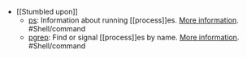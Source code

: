 - [[Stumbled upon]]
	- [ps](https://command-not-found.com/ps): Information about running [[process]]es. [More information](https://manned.org/ps). #Shell/command
	- [pgrep](https://command-not-found.com/pgrep): Find or signal [[process]]es by name. [More information](https://www.man7.org/linux/man-pages/man1/pkill.1.html). #Shell/command